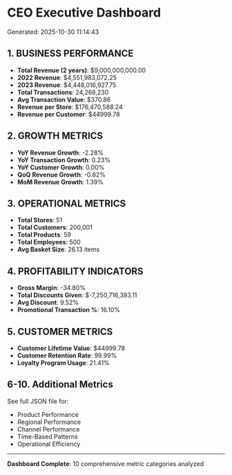 # CEO Executive Dashboard
Generated: 2025-10-30 11:14:43

## 1. BUSINESS PERFORMANCE
- **Total Revenue (2 years)**: $9,000,000,000.00
- **2022 Revenue**: $4,551,983,072.25
- **2023 Revenue**: $4,448,016,927.75
- **Total Transactions**: 24,268,230
- **Avg Transaction Value**: $370.86
- **Revenue per Store**: $176,470,588.24
- **Revenue per Customer**: $44999.78

## 2. GROWTH METRICS
- **YoY Revenue Growth**: -2.28%
- **YoY Transaction Growth**: 0.23%
- **YoY Customer Growth**: 0.00%
- **QoQ Revenue Growth**: -0.82%
- **MoM Revenue Growth**: 1.39%

## 3. OPERATIONAL METRICS
- **Total Stores**: 51
- **Total Customers**: 200,001
- **Total Products**: 59
- **Total Employees**: 500
- **Avg Basket Size**: 26.13 items

## 4. PROFITABILITY INDICATORS
- **Gross Margin**: -34.80%
- **Total Discounts Given**: $-7,250,716,393.11
- **Avg Discount**: 9.52%
- **Promotional Transaction %**: 16.10%

## 5. CUSTOMER METRICS
- **Customer Lifetime Value**: $44999.78
- **Customer Retention Rate**: 99.99%
- **Loyalty Program Usage**: 21.41%

## 6-10. Additional Metrics
See full JSON file for:
- Product Performance
- Regional Performance
- Channel Performance
- Time-Based Patterns
- Operational Efficiency

---
**Dashboard Complete**: 10 comprehensive metric categories analyzed

